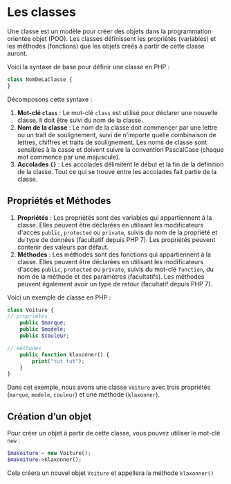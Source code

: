# Les classes

Une classe est un modèle pour créer des objets dans la programmation orientée objet (POO). Les classes définissent les propriétés (variables) et les méthodes (fonctions) que les objets créés à partir de cette classe auront.

Voici la syntaxe de base pour définir une classe en PHP :

```php
class NomDeLaClasse {
}
```

Décomposons cette syntaxe :

1. **Mot-clé `class`** : Le mot-clé `class` est utilisé pour déclarer une nouvelle classe. Il doit être suivi du nom de la classe.
2. **Nom de la classe** : Le nom de la classe doit commencer par une lettre ou un trait de soulignement, suivi de n'importe quelle combinaison de lettres, chiffres et traits de soulignement. Les noms de classe sont sensibles à la casse et doivent suivre la convention PascalCase (chaque mot commence par une majuscule).
3. **Accolades `{}`** : Les accolades délimitent le début et la fin de la définition de la classe. Tout ce qui se trouve entre les accolades fait partie de la classe.

## Propriétés et Méthodes

1. **Propriétés** : Les propriétés sont des variables qui appartiennent à la classe. Elles peuvent être déclarées en utilisant les modificateurs d'accès `public`, `protected` ou `private`, suivis du nom de la propriété et du type de données (facultatif depuis PHP 7). Les propriétés peuvent contenir des valeurs par défaut.
2. **Méthodes** : Les méthodes sont des fonctions qui appartiennent à la classe. Elles peuvent être déclarées en utilisant les modificateurs d'accès `public`, `protected` ou `private`, suivis du mot-clé `function`, du nom de la méthode et des paramètres (facultatifs). Les méthodes peuvent également avoir un type de retour (facultatif depuis PHP 7).

Voici un exemple de classe en PHP :

```php
class Voiture {
// propriétés
    public $marque;
    public $modele;
    public $couleur;

// méthodes
    public function klaxonner() {
        print("tut tut");
    }
}
```

Dans cet exemple, nous avons une classe `Voiture` avec trois propriétés (`marque`, `modele`, `couleur`) et une méthode (`klaxonner`).

## Création d’un objet

Pour créer un objet à partir de cette classe, vous pouvez utiliser le mot-clé `new` :

```php
$maVoiture = new Voiture();
$maVoiture->klaxonner();

```

Cela créera un nouvel objet `Voiture` et appellera la méthode `klaxonner()`
